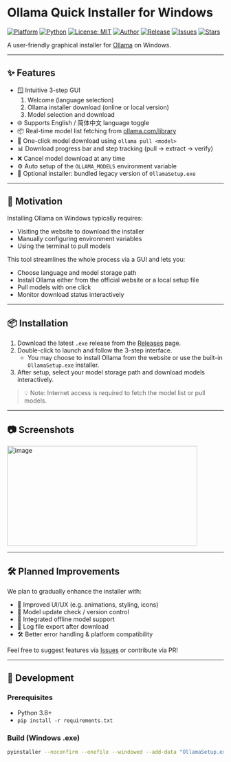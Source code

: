 # Ollama Quick Installer for Windows

[![Platform](https://img.shields.io/badge/Platform-Windows-blue.svg)](#)
[![Python](https://img.shields.io/badge/Built%20with-Python%203.8+-yellow.svg)](#)
[![License: MIT](https://img.shields.io/badge/License-MIT-green.svg)](./LICENSE)
[![Author](https://img.shields.io/badge/Author-Yixuan%20Mi-blue.svg)](https://github.com/EthanYixuanMi)
[![Release](https://img.shields.io/github/v/release/EthanYixuanMi/ollama-windows-installer?include_prereleases&label=Latest%20Release)](https://github.com/EthanYixuanMi/ollama-windows-installer/releases)
[![Issues](https://img.shields.io/github/issues/EthanYixuanMi/ollama-windows-installer.svg)](https://github.com/EthanYixuanMi/ollama-windows-installer/issues)
[![Stars](https://img.shields.io/github/stars/EthanYixuanMi/ollama-windows-installer.svg?style=social)](https://github.com/EthanYixuanMi/ollama-windows-installer/stargazers)


A user-friendly graphical installer for [Ollama](https://ollama.com) on Windows.

---

## ✨ Features

- 🪟 Intuitive 3-step GUI  
  1. Welcome (language selection)  
  2. Ollama installer download (online or local version)  
  3. Model selection and download  
- 🌐 Supports English / 简体中文 language toggle  
- 📦 Real-time model list fetching from [ollama.com/library](https://ollama.com/library)  
- 🔽 One-click model download using `ollama pull <model>`  
- 📊 Download progress bar and step tracking (pull → extract → verify)  
- ❌ Cancel model download at any time  
- ⚙️ Auto setup of the `OLLAMA_MODELS` environment variable  
- 💽 Optional installer: bundled legacy version of `OllamaSetup.exe`

---

## 🎯 Motivation

Installing Ollama on Windows typically requires:
- Visiting the website to download the installer
- Manually configuring environment variables
- Using the terminal to pull models

This tool streamlines the whole process via a GUI and lets you:
- Choose language and model storage path
- Install Ollama either from the official website or a local setup file
- Pull models with one click
- Monitor download status interactively

---

## 📦 Installation

1. Download the latest `.exe` release from the [Releases](https://github.com/EthanYixuanMi/ollama-windows-installer/releases) page.  
2. Double-click to launch and follow the 3-step interface.  
   - You may choose to install Ollama from the website or use the built-in `OllamaSetup.exe` installer.  
3. After setup, select your model storage path and download models interactively.

> 💡 Note: Internet access is required to fetch the model list or pull models.

---

## 📷 Screenshots

<img width="442" height="233" alt="image" src="https://github.com/user-attachments/assets/518e50f4-b365-4d8e-82ee-30be43b6bbe6" />

---

## 🛠 Planned Improvements

We plan to gradually enhance the installer with:

- 🎨 Improved UI/UX (e.g. animations, styling, icons)
- 🧩 Model update check / version control
- 📁 Integrated offline model support
- 📜 Log file export after download
- 🛠 Better error handling & platform compatibility

Feel free to suggest features via [Issues](https://github.com/EthanYixuanMi/ollama-windows-installer/issues) or contribute via PR!

---

## 🚀 Development

### Prerequisites

- Python 3.8+
- `pip install -r requirements.txt`

### Build (Windows .exe)

```bash
pyinstaller --noconfirm --onefile --windowed --add-data "OllamaSetup.exe;." ollama_installer.py
